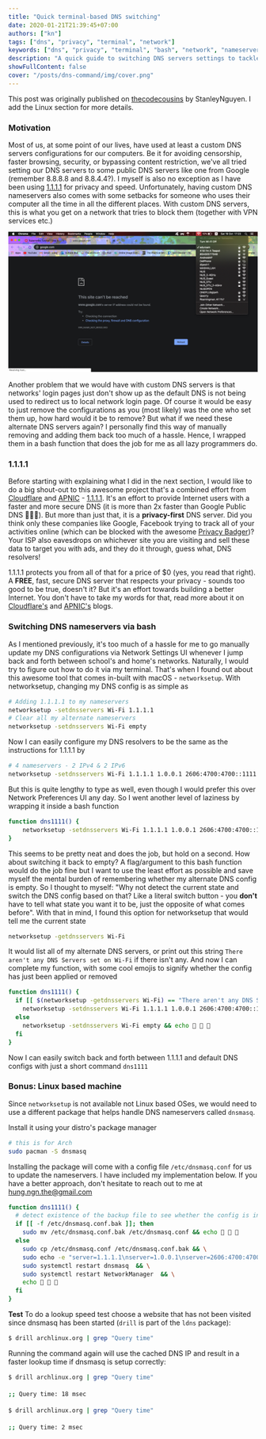 ```yaml
---
title: "Quick terminal-based DNS switching"
date: 2020-01-21T21:39:45+07:00
authors: ["kn"]
tags: ["dns", "privacy", "terminal", "network"]
keywords: ["dns", "privacy", "terminal", "bash", "network", "nameserver"]
description: "A quick guide to switching DNS servers settings to tackle nameserver blocking & corporate proxy"
showFullContent: false
cover: "/posts/dns-command/img/cover.png"
---
```


This post was originally published on [thecodecousins](https://thecodecousins.com/posts/dns-command/) by StanleyNguyen. 
I add the Linux section for more details.

### Motivation

Most of us, at some point of our lives, have used at least a custom DNS servers configurations for our computers.
Be it for avoiding censorship, faster browsing, security, or bypassing content restriction, we've all tried setting our DNS servers to some public DNS servers like one from Google (remember 8.8.8.8 and 8.8.4.4?).
I myself is also no exception as I have been using [1.1.1.1](https://1.1.1.1/dns/) for privacy and speed.
Unfortunately, having custom DNS nameservers also comes with some setbacks for someone who uses their computer all the time in all the different places.
With custom DNS servers, this is what you get on a network that tries to block them (together with VPN services etc.)

![blocked by network](/posts/dns-command/img/blocked.png)

Another problem that we would have with custom DNS servers is that networks' login pages just don't show up as the default DNS is not being used to redirect us to local network login page.
Of course it would be easy to just remove the configurations as you (most likely) was the one who set them up, how hard would it be to remove?
But what if we need these alternate DNS servers again?
I personally find this way of manually removing and adding them back too much of a hassle.
Hence, I wrapped them in a bash function that does the job for me as all lazy programmers do.

### 1.1.1.1

Before starting with explaining what I did in the next section, I would like to do a big shout-out to this awesome project that's a combined effort from [Cloudflare](https://www.cloudflare.com/) and [APNIC](https://www.apnic.net/) - [1.1.1.1](https://1.1.1.1/dns/).
It's an effort to provide Internet users with a faster and more secure DNS (it is more than 2x faster than Google Public DNS 🚀🚀🚀).
But more than just that, it is a **privacy-first** DNS server.
Did you think only these companies like Google, Facebook trying to track all of your activities online (which can be blocked with the awesome [Privacy Badger](https://www.eff.org/privacybadger))?
Your ISP also eavesdrops on whichever site you are visiting and sell these data to target you with ads, and they do it through, guess what, DNS resolvers!

1.1.1.1 protects you from all of that for a price of \$0 (yes, you read that right).
A **FREE**, fast, secure DNS server that respects your privacy - sounds too good to be true, doesn't it? But it's an effort towards building a better Internet.
You don't have to take my words for that, read more about it on [Cloudflare's](https://blog.cloudflare.com/announcing-1111/) and [APNIC's](https://labs.apnic.net/?p=1127) blogs.

### Switching DNS nameservers via bash

As I mentioned previously, it's too much of a hassle for me to go manually update my DNS configurations via Network Settings UI whenever I jump back and forth between school's and home's networks.
Naturally, I would try to figure out how to do it via my terminal.
That's when I found out about this awesome tool that comes in-built with macOS - `networksetup`.
With networksetup, changing my DNS config is as simple as

```bash
# Adding 1.1.1.1 to my nameservers
networksetup -setdnsservers Wi-Fi 1.1.1.1
# Clear all my alternate nameservers
networksetup -setdnsservers Wi-Fi empty
```

Now I can easily configure my DNS resolvers to be the same as the instructions for 1.1.1.1 by

```bash
# 4 nameservers - 2 IPv4 & 2 IPv6
networksetup -setdnsservers Wi-Fi 1.1.1.1 1.0.0.1 2606:4700:4700::1111 2606:4700:4700::1001
```

But this is quite lengthy to type as well, even though I would prefer this over Network Preferences UI any day. So I went another level of laziness by wrapping it inside a bash function

```bash
function dns1111() {
    networksetup -setdnsservers Wi-Fi 1.1.1.1 1.0.0.1 2606:4700:4700::1111 2606:4700:4700::1001
}
```

This seems to be pretty neat and does the job, but hold on a second. How about switching it back to empty?
A flag/argument to this bash function would do the job fine but I want to use the least effort as possible and save myself the mental burden of remembering whether my alternate DNS config is empty.
So I thought to myself: "Why not detect the current state and switch the DNS config based on that? Like a literal switch button - you **don't** have to tell what state you want it to be, just the opposite of what comes before".
With that in mind, I found this option for networksetup that would tell me the current state

```bash
networksetup -getdnsservers Wi-Fi
```

It would list all of my alternate DNS servers, or print out this string `There aren't any DNS Servers set on Wi-Fi` if there isn't any.
And now I can complete my function, with some cool emojis to signify whether the config has just been applied or removed

```bash
function dns1111() {
  if [[ $(networksetup -getdnsservers Wi-Fi) == "There aren't any DNS Servers set on Wi-Fi"* ]]; then
    networksetup -setdnsservers Wi-Fi 1.1.1.1 1.0.0.1 2606:4700:4700::1111 2606:4700:4700::1001 && echo 🚀 🚀 🚀
  else
    networksetup -setdnsservers Wi-Fi empty && echo 🚦 🚦 🚦
  fi
}
```

Now I can easily switch back and forth between 1.1.1.1 and default DNS configs with just a short command `dns1111`

### Bonus: Linux based machine

Since `networksetup` is not available not Linux based OSes, we would need to use a different package that helps handle DNS nameservers called `dnsmasq`.

Install it using your distro's package manager

```bash
# this is for Arch
sudo pacman -S dnsmasq
```

Installing the package will come with a config file `/etc/dnsmasq.conf` for us to update the nameservers.
I have included my implementation below.
If you have a better approach, don't hesitate to reach out to me at [hung.ngn.the@gmail.com](mailto:hung.ngn.the@gmail.com)

```bash
function dns1111() {
  # detect existence of the backup file to see whether the config is in place
  if [[ -f /etc/dnsmasq.conf.bak ]]; then
    sudo mv /etc/dnsmasq.conf.bak /etc/dnsmasq.conf && echo 🚦 🚦 🚦
  else
    sudo cp /etc/dnsmasq.conf /etc/dnsmasq.conf.bak && \
    sudo echo -e "server=1.1.1.1\nserver=1.0.0.1\nserver=2606:4700:4700::1111\nserver=2606:4700:4700::1001" >> /etc/dnsmasq.conf && \
    sudo systemctl restart dnsmasq  && \
    sudo systemctl restart NetworkManager  && \
    echo 🚀 🚀 🚀
  fi
}
```

**Test**
To do a lookup speed test choose a website that has not been visited since dnsmasq has been started (`drill` is part of the `ldns` package):

```bash
$ drill archlinux.org | grep "Query time"
```

Running the command again will use the cached DNS IP and result in a faster lookup time if dnsmasq is setup correctly:

```bash
$ drill archlinux.org | grep "Query time"

;; Query time: 18 msec

$ drill archlinux.org | grep "Query time"

;; Query time: 2 msec
```
